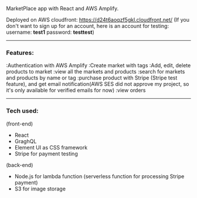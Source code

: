 MarketPlace app with React and AWS Amplify.

Deployed on AWS cloudfront: https://d24t6aoqzf5gkl.cloudfront.net/
(If you don't want to sign up for an account, here is an account for testing: 
  username: **test1**
  password: **testtest**)
  
---
### Features:
:Authentication with AWS Amplify
:Create market with tags
:Add, edit, delete products to market
:view all the markets and products
:search for markets and products by name or tag
:purchase product with Stripe (Stripe test feature), and get email notification(AWS SES did not approve my project, so it's only available for verified emails for now)
:view orders

---
### Tech used:

(front-end)
- React
- GraghQL
- Element UI as CSS framework
- Stripe for payment testing

(back-end)
- Node.js for lambda function (serverless function for processing Stripe payment)
- S3 for image storage
